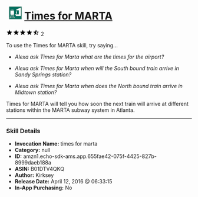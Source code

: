 # &nbsp;<img src="skill_icon" alt="Times for MARTA icon" width="36"> [Times for MARTA](http://alexa.amazon.com/#skills/amzn1.echo-sdk-ams.app.655fae42-075f-4425-827b-8999daeb188a)
![4.5 stars](../../images/ic_star_black_18dp_1x.png)![4.5 stars](../../images/ic_star_black_18dp_1x.png)![4.5 stars](../../images/ic_star_black_18dp_1x.png)![4.5 stars](../../images/ic_star_black_18dp_1x.png)![4.5 stars](../../images/ic_star_half_black_18dp_1x.png) 2

To use the Times for MARTA skill, try saying...

* *Alexa ask Times for Marta what are the times for the airport?*

* *Alexa ask Times for Marta when will the South bound train arrive in Sandy Springs station?*

* *Alexa ask Times for Marta when does the North bound train arrive in Midtown station?*

Times for MARTA will tell you how soon the next train will arrive at different stations within the MARTA subway system in Atlanta.

***

### Skill Details

* **Invocation Name:** times for marta
* **Category:** null
* **ID:** amzn1.echo-sdk-ams.app.655fae42-075f-4425-827b-8999daeb188a
* **ASIN:** B01DTV4QKQ
* **Author:** Kirksey
* **Release Date:** April 12, 2016 @ 06:33:15
* **In-App Purchasing:** No
